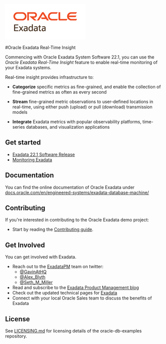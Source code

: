 ![Oracle Exadata](../docs/Oracle_Exadata_cmyk.png)

#Oracle Exadata Real-Time Insight

Commencing with Oracle Exadata System Software 22.1, you can use the _Oracle Exadata Real-Time Insight_ feature to enable real-time monitoring of your Exadata systems.

Real-time insight provides infrastructure to:

- **Categorize** specific metrics as fine-grained, and enable the collection of fine-grained metrics as often as every second

- **Stream** fine-grained metric observations to user-defined locations in real-time, using either push (upload) or pull (download) transmission models

- **Integrate** Exadata metrics with popular observability platforms, time-series databases, and visualization applications
  

## Get started

- [Exadata 22.1 Software Release](https://docs.oracle.com/en/engineered-systems/exadata-database-machine/dbmso/new-features.html)
- [Monitoring Exadata](https://docs.oracle.com/en/engineered-systems/exadata-database-machine/sagug/exadata-storage-server-monitoring.html)


## Documentation

You can find the online documentation of Oracle Exadata under [docs.oracle.com/en/engineered-systems/exadata-database-machine/](https://docs.oracle.com/en/engineered-systems/exadata-database-machine)


## Contributing

If you're interested in contributing to the Oracle Exadata demo project:

- Start by reading the [Contributing guide](https://github.com/oracle-samples/oracle-db-examples/blob/main/CONTRIBUTING.md).


## Get Involved

You can get involved with Exadata. 

- Reach out to the [ExadataPM](https://twitter.com/ExadataPM) team on twitter:
  - [@GavinAtHQ](https://twitter.com/gavinathq)
  - [@Alex_Blyth](https://twitter.com/alex_blyth)
  - [@Seth_M_Miller](https://twitter.com/Seth_M_Miller)
- Read and subscribe to the [Exadata Product Management blog](https://blogs.oracle.com/exadata/)
- Check out the updated technical pages for [Exadata](https://www.oracle.com/database/technologies/exadata)
- Connect with your local Oracle Sales team to discuss the benefits of Exadata

## License

See [LICENSING.md](https://github.com/oracle-samples/oracle-db-examples/blob/main/LICENSE.md) for licensing details of the oracle-db-examples repository.
